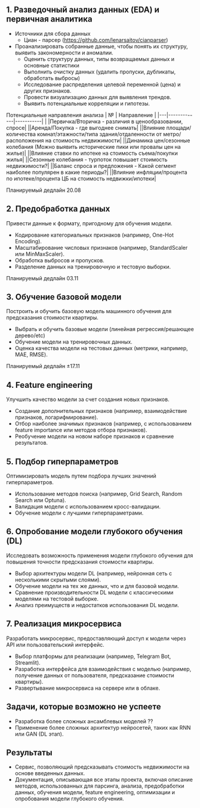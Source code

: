 ## 1. Разведочный анализ данных (EDA) и первичная аналитика

- Источники для сбора данных
  - Циан - парсер (https://github.com/lenarsaitov/cianparser)
- Проанализировать собранные данные, чтобы понять их структуру, выявить закономерности и аномалии.
  - Оценить структуру данных, типы возвращаемых данных и основные статистики
  - Выполнить очистку данных (удалить пропуски, дубликаты, обработать выбросы)
  - Исследование распределения целевой переменной (цена) и других признаков.
  - Провести визуализацию данных для выявления трендов.
  - Выявить потенциальные корреляции и гипотезы.

Потенциальные направления анализа
| № | Направление |
|---|-------------|-----------|
| |Первичка/Вторичка - различия в ценообразовании, спросе|
||Аренда/Покупка - где выгоднее снимать|
||Влияние площади/количества комнат/этажности/типа здания/отдаленности от метро/расположения на стоимость недвижимости|
||Динамика цен/сезонные колебания (Можно выявить исторические пики или провалы цен на жилье)|
||Влияние ставки по ипотеке на стоимость съема/покупки жилья|
||Сезонные колебания - турпоток повышает стоимость недвижимости?|
||Баланс спроса и предложения - Какой сегмент наиболее популярен в какие периоды?|
||Влияние инфляции/процента по ипотеке/процента ЦБ на стоимость недвижки/ипотеки|



Планируемый дедлайн 20.08

## 2. Предобработка данных

Привести данные к формату, пригодному для обучения модели.

- Кодирование категориальных признаков (например, One-Hot Encoding).
- Масштабирование числовых признаков (например, StandardScaler или MinMaxScaler).
- Обработка выбросов и пропусков.
- Разделение данных на тренировочную и тестовую выборки.

Планируемый дедлайн 03.11

## 3. Обучение базовой модели

Построить и обучить базовую модель машинного обучения для предсказания стоимости квартиры.

- Выбрать и обучить базовые модели (линейная регрессия/решающее дерево/etc)
- Обучение модели на тренировочных данных.
- Оценка качества модели на тестовых данных (метрики, например, MAE, RMSE).

Планируемый дедлайн ±17.11

## 4. Feature engineering

Улучшить качество модели за счет создания новых признаков.

- Создание дополнительных признаков (например, взаимодействие признаков, логарифмирование).
- Отбор наиболее значимых признаков (например, с использованием feature importance или методов отбора признаков).
- Реобучение модели на новом наборе признаков и сравнение результатов.

## 5. Подбор гиперпараметров

Оптимизировать модель путем подбора лучших значений гиперпараметров.

- Использование методов поиска (например, Grid Search, Random Search или Optuna).
- Валидация модели с использованием кросс-валидации.
- Обучение модели с лучшими гиперпараметрами.

## 6. Опробование модели глубокого обучения (DL)

Исследовать возможность применения модели глубокого обучения для повышения точности предсказания стоимости квартиры.

- Выбор архитектуры модели DL (например, нейронная сеть с несколькими скрытыми слоями).
- Обучение модели на тех же данных, что и для базовой модели.
- Сравнение производительности DL модели с классическими моделями на тестовой выборке.
- Анализ преимуществ и недостатков использования DL модели.

## 7. Реализация микросервиса

Разработать микросервис, предоставляющий доступ к модели через API или пользовательский интерфейс.

- Выбор платформы для реализации (например, Telegram Bot, Streamlit).
- Разработка интерфейса для взаимодействия с моделью (например, получение данных от пользователя, предсказание стоимости квартиры).
- Развертывание микросервиса на сервере или в облаке.

## Задачи, которые возможно не успеете

- Разработка более сложных ансамблевых моделей ??
- Применение более сложных архитектур нейросетей, таких как RNN или GAN (DL этап).

## Результаты

- Сервис, позволяющий предсказывать стоимость недвижимости на основе введенных данных.
- Документация, описывающая все этапы проекта, включая описание методов, использованных для парсинга, анализа, предобработки данных, обучения модели, feature engineering, оптимизации и опробования модели глубокого обучения.
